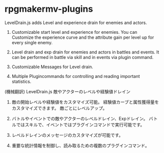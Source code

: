 # rpgmakermv-plugins

LevelDrain.js adds Level and experience drain for enemies and actors.

   1. Customizable start level and experience for enemies.
      You can Customize the experience curve and the attribute gain per 
      level up for every single enemy.

   2. Level drain and exp drain for enemies and actors in battles and events.
      It can be performed in battle via skill and in events via plugin command.

   3. Customizable Messages for Level drain.

   4. Multiple Plugincommands for controlling and reading important statistics. 

(機械翻訳) LevelDrain.js 敵やアクターのレベルや経験値ドレイン

   1. 敵の開始レベルや経験値をカスタマイズ可能。
      経験値カーブと属性獲得量をカスタマイズできます。
      敵ごとにレベルアップ。

   2. バトルやイベントでの敵やアクターのレベルドレイン、Expドレイン。
      バトルではスキルで、イベントではプラグインコマンドで実行可能です。

   3. レベルドレインのメッセージのカスタマイズが可能です。

   4. 重要な統計情報を制御し、読み取るための複数のプラグインコマンド。
